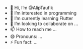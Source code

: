 - 👋 Hi, I’m @AlipTaufik
- 👀 I’m interested in programming
- 🌱 I’m currently learning Flutter 
- 💞️ I’m looking to collaborate on ...
- 📫 How to reach me ...
- 😄 Pronouns: ...
- ⚡ Fun fact: ...

<!---
AlipTaufik/AlipTaufik is a ✨ special ✨ repository because its `README.md` (this file) appears on your GitHub profile.
You can click the Preview link to take a look at your changes.
--->
